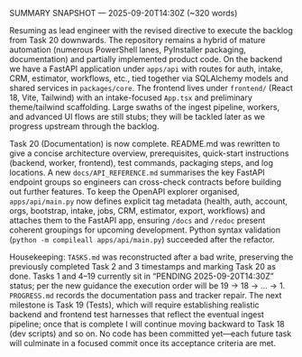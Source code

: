 SUMMARY SNAPSHOT — 2025-09-20T14:30Z (~320 words)

Resuming as lead engineer with the revised directive to execute the backlog from Task 20 downwards. The repository remains a hybrid of mature automation (numerous PowerShell lanes, PyInstaller packaging, documentation) and partially implemented product code. On the backend we have a FastAPI application under `apps/api` with routes for auth, intake, CRM, estimator, workflows, etc., tied together via SQLAlchemy models and shared services in `packages/core`. The frontend lives under `frontend/` (React 18, Vite, Tailwind) with an intake-focused `App.tsx` and preliminary theme/tailwind scaffolding. Large swaths of the ingest pipeline, workers, and advanced UI flows are still stubs; they will be tackled later as we progress upstream through the backlog.

Task 20 (Documentation) is now complete. README.md was rewritten to give a concise architecture overview, prerequisites, quick-start instructions (backend, worker, frontend), test commands, packaging steps, and log locations. A new `docs/API_REFERENCE.md` summarises the key FastAPI endpoint groups so engineers can cross-check contracts before building out further features. To keep the OpenAPI explorer organised, `apps/api/main.py` now defines explicit tag metadata (health, auth, account, orgs, bootstrap, intake, jobs, CRM, estimator, export, workflows) and attaches them to the FastAPI app, ensuring `/docs` and `/redoc` present coherent groupings for upcoming development. Python syntax validation (`python -m compileall apps/api/main.py`) succeeded after the refactor.

Housekeeping: `TASKS.md` was reconstructed after a bad write, preserving the previously completed Task 2 and 3 timestamps and marking Task 20 as done. Tasks 1 and 4–19 currently sit in “PENDING 2025-09-20T14:30Z” status; per the new guidance the execution order will be 19 → 18 → … → 1. `PROGRESS.md` records the documentation pass and tracker repair. The next milestone is Task 19 (Tests), which will require establishing realistic backend and frontend test harnesses that reflect the eventual ingest pipeline; once that is complete I will continue moving backward to Task 18 (dev scripts) and so on. No code has been committed yet—each future task will culminate in a focused commit once its acceptance criteria are met.
